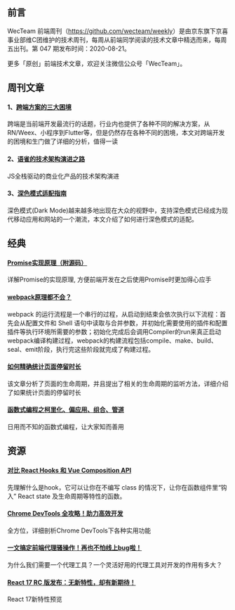 ## 前言

WecTeam 前端周刊（<https://github.com/wecteam/weekly>）是由京东旗下京喜事业部维C团维护的技术周刊，每周从前端同学阅读的技术文章中精选而来，每周五出刊。第 047 期发布时间：2020-08-21。

更多「原创」前端技术文章，欢迎关注微信公众号「WecTeam」。



## 周刊文章

#### 1、[跨端方案的三大困境](https://m.toutiaocdn.com/i6862206378358866445/?app=news_article&timestamp=1597750572&use_new_style=1&req_id=202008181936110100140400931508D8A7&group_id=6862206378358866445)
跨端是当前端开发最流行的话题，行业内也提供了各种不同的解决方案，从RN/Weex、小程序到Flutter等，但是仍然存在各种不同的困境，本文对跨端开发的困境和生门做了详细的分析，值得一读

#### 2、[语雀的技术架构演进之路](https://mp.weixin.qq.com/s/zgaDshnmy1HzTKVvSh283w)

JS全栈驱动的商业化产品的技术架构演进

#### 3、[深色模式适配指南](https://juejin.im/post/6861725116938747917)

深色模式(Dark Mode)越来越多地出现在大众的视野中，支持深色模式已经成为现代移动应用和网站的一个潮流，本文介绍了如何进行深色模式的适配。


## 经典

#### [Promise实现原理（附源码）](https://juejin.im/post/6844903665686282253)

详解Promise的实现原理, 方便前端开发在之后使用Promise时更加得心应手

#### [webpack原理都不会？](https://juejin.im/post/6859538537830858759?utm_source=gold_browser_extension)

webpack 的运行流程是一个串行的过程，从启动到结束会依次执行以下流程：首先会从配置文件和 Shell 语句中读取与合并参数，并初始化需要使用的插件和配置插件等执行环境所需要的参数；初始化完成后会调用Compiler的run来真正启动webpack编译构建过程，webpack的构建流程包括compile、make、build、seal、emit阶段，执行完这些阶段就完成了构建过程。

#### [如何精确统计页面停留时长](https://mp.weixin.qq.com/s/vVBl25L9oOlJaYKNGUKd3Q)

该文章分析了页面的生命周期，并且提出了相关的生命周期的监听方法，详细介绍了如果统计页面的停留时长

#### [函数式编程之柯里化、偏应用、组合、管道](https://www.cnblogs.com/chenwenhao/p/11708105.html)

日用而不知的函数式编程，让大家知而善用


## 资源

#### [对比 React Hooks 和 Vue Composition API](https://mp.weixin.qq.com/s/D3tLPd6dTdX3C6ZipBZHnw)

先理解什么是hook，它可以让你在不编写 class 的情况下，让你在函数组件里“钩入” React state 及生命周期等特性的函数。


#### [Chrome DevTools 全攻略！助力高效开发](https://mp.weixin.qq.com/s/G8e82OZp3vqsw-ihHmFQIA)

全方位，详细剖析Chrome DevTools下各种实用功能 

#### [一文搞定前端代理骚操作！再也不怕线上bug啦！](https://mp.weixin.qq.com/s/CzG3ZrO56uyPo4smAeDZ8A)

为什么我们需要一个代理工具？一个灵活好用的代理工具对开发的作用有多大？

#### [React 17 RC 版发布：无新特性，却有新期待！](https://zhuanlan.zhihu.com/p/183787177)

React 17新特性预览








